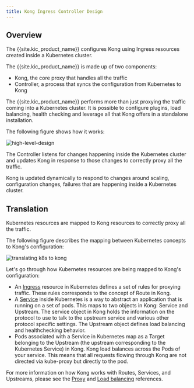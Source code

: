 ```yaml
---
title: Kong Ingress Controller Design
---
```


## Overview

The {{site.kic_product_name}} configures Kong
using Ingress resources created inside a Kubernetes cluster.

The {{site.kic_product_name}} is made up of two components:

- Kong, the core proxy that handles all the traffic
- Controller, a process that syncs the configuration from Kubernetes to Kong

The {{site.kic_product_name}} performs more than just proxying the traffic coming
into a Kubernetes cluster. It is possible to configure plugins,
load balancing, health checking and leverage all that Kong offers in a
standalone installation.

The following figure shows how it works:

![high-level-design](/assets/images/products/kubernetes-ingress-controller/high-level-design.png "High Level Design")

The Controller listens for changes happening inside the Kubernetes
cluster and updates Kong in response to those changes to correctly
proxy all the traffic.

Kong is updated dynamically to respond to changes around scaling,
configuration changes, failures that are happening inside a Kubernetes
cluster.

## Translation

Kubernetes resources are mapped to Kong resources to correctly
proxy all the traffic.

The following figure describes the mapping between Kubernetes concepts
to Kong's configuration:

![translating k8s to kong](/assets/images/products/kubernetes-ingress-controller/k8s-to-kong.png "Translating k8s resources to Kong")

Let's go through how Kubernetes resources are being mapped to Kong's
configuration:

- An [Ingress](https://kubernetes.io/docs/concepts/services-networking/ingress/)
  resource in Kubernetes defines a set of rules for proxying
  traffic. These rules corresponds to the concept of Route in Kong.
- A [Service](https://kubernetes.io/docs/concepts/services-networking/service/)
  inside Kubernetes is a way to abstract an application that is
  running on a set of pods.
  This maps to two objects in Kong: Service and Upstream.
  The service object in Kong holds the information on the protocol
  to use to talk to the upstream service and various other protocol
  specific settings. The Upstream object defines load balancing
  and healthchecking behavior.
- Pods associated with a Service in Kubernetes map as a Target belonging
  to the Upstream (the upstream corresponding to the Kubernetes
  Service) in Kong. Kong load balances across the Pods of your service.
  This means that all requests flowing through Kong are not directed via
  kube-proxy but directly to the pod.

For more information on how Kong works with Routes, Services, and Upstreams,
please see the [Proxy](/gateway/latest/reference/proxy/)
and [Load balancing](/gateway/latest/reference/loadbalancing/) references.
